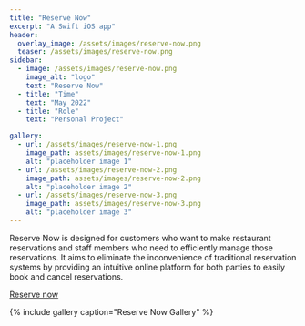 ```yaml
---
title: "Reserve Now"
excerpt: "A Swift iOS app"
header:
  overlay_image: /assets/images/reserve-now.png
  teaser: /assets/images/reserve-now.png
sidebar:
  - image: /assets/images/reserve-now.png
    image_alt: "logo"
    text: "Reserve Now"
  - title: "Time"
    text: "May 2022"
  - title: "Role"
    text: "Personal Project"

gallery:
  - url: /assets/images/reserve-now-1.png
    image_path: assets/images/reserve-now-1.png
    alt: "placeholder image 1"
  - url: /assets/images/reserve-now-2.png
    image_path: assets/images/reserve-now-2.png
    alt: "placeholder image 2"
  - url: /assets/images/reserve-now-3.png
    image_path: assets/images/reserve-now-3.png
    alt: "placeholder image 3"
---
```


Reserve Now is designed for customers who want to make restaurant reservations and staff members who need to efficiently manage those reservations. It aims to eliminate the inconvenience of traditional reservation systems by providing an intuitive online platform for both parties to easily book and cancel reservations.

[Reserve now](https://github.com/Nuo27/iOS_Assignment3)

{% include gallery caption="Reserve Now Gallery" %}
